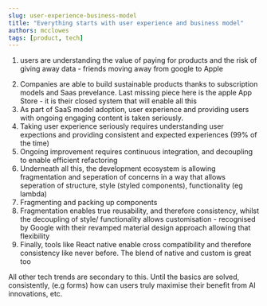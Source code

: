 ```yaml
---
slug: user-experience-business-model
title: "Everything starts with user experience and business model"
authors: mcclowes
tags: [product, tech]
---
```


1. users are understanding the value of paying for products and the risk of giving away data - friends moving away from google to Apple

<!--truncate-->


2. Companies are able to build sustainable products thanks to subscription models and Saas prevelance. Last missing piece here is the apple App Store - it is their closed system that will enable all this
3. As part of SaaS model adoption, user experience and providing users with ongoing engaging content is taken seriously. 
4. Taking user experience seriously requires understanding user expections and providing consistent and expected experiences (99% of the time)
5. Ongoing improvement requires continuous integration, and decoupling to enable efficient refactoring
6. Underneath all this, the development ecosystem is allowing fragmentation and seperation of concerns in a way that allows seperation of structure, style (styled components), functionality (eg lambda)
7. Fragmenting and packing up components
8. Fragmentation enables true reusability, and therefore consistency, whilst the decoupling of style/ functionality allows customisation - recognised by Google with their revamped material design approach allowing that flexibility
9. Finally, tools like React native enable cross compatibility and therefore consistency like never before. The blend of native and custom is great too

All other tech trends are secondary to this. Until the basics are solved, consistently, (e.g forms) how can users truly maximise their benefit from AI innovations, etc.
